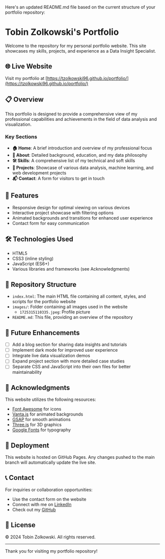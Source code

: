 Here's an updated README.md file based on the current structure of your portfolio repository:

# Tobin Zolkowski's Portfolio

Welcome to the repository for my personal portfolio website. This site showcases my skills, projects, and experience as a Data Insight Specialist.

## 🌐 Live Website

Visit my portfolio at [https://tzolkowski96.github.io/portfolio/](https://tzolkowski96.github.io/portfolio/)

## 📋 Overview

This portfolio is designed to provide a comprehensive view of my professional capabilities and achievements in the field of data analysis and visualization.

### Key Sections

- **🏠 Home**: A brief introduction and overview of my professional focus
- **👤 About**: Detailed background, education, and my data philosophy
- **🛠️ Skills**: A comprehensive list of my technical and soft skills
- **💼 Projects**: Showcase of various data analysis, machine learning, and web development projects
- **📬 Contact**: A form for visitors to get in touch

## 🚀 Features

- Responsive design for optimal viewing on various devices
- Interactive project showcase with filtering options
- Animated backgrounds and transitions for enhanced user experience
- Contact form for easy communication

## 🛠️ Technologies Used

- HTML5
- CSS3 (inline styling)
- JavaScript (ES6+)
- Various libraries and frameworks (see Acknowledgments)

## 📁 Repository Structure

- `index.html`: The main HTML file containing all content, styles, and scripts for the portfolio website
- `images/`: Folder containing all images used in the website
  - `1725315110335.jpeg`: Profile picture
- `README.md`: This file, providing an overview of the repository

## 🌟 Future Enhancements

- [ ] Add a blog section for sharing data insights and tutorials
- [ ] Implement dark mode for improved user experience
- [ ] Integrate live data visualization demos
- [ ] Expand project section with more detailed case studies
- [ ] Separate CSS and JavaScript into their own files for better maintainability

## 🙏 Acknowledgments

This website utilizes the following resources:

- [Font Awesome](https://fontawesome.com/) for icons
- [Vanta.js](https://www.vantajs.com/) for animated backgrounds
- [GSAP](https://greensock.com/gsap/) for smooth animations
- [Three.js](https://threejs.org/) for 3D graphics
- [Google Fonts](https://fonts.google.com/) for typography

## 🚀 Deployment

This website is hosted on GitHub Pages. Any changes pushed to the main branch will automatically update the live site.

## 📞 Contact

For inquiries or collaboration opportunities:
- Use the contact form on the website
- Connect with me on [LinkedIn](https://www.linkedin.com/in/tobin-zolkowski-844873200/)
- Check out my [GitHub](https://github.com/tzolkowski96/tzolkowski96)

## 📄 License

© 2024 Tobin Zolkowski. All rights reserved.

---

Thank you for visiting my portfolio repository!